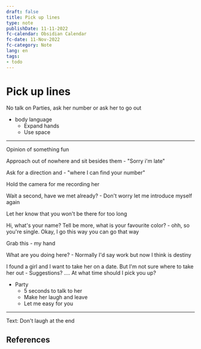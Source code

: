 ```yaml
---
draft: false
title: Pick up lines
type: note
publishDate: 11-11-2022
fc-calendar: Obsidian Calendar
fc-date: 11-Nov-2022
fc-category: Note
lang: en
tags:
- todo
---
```


# Pick up lines


No talk on Parties, ask her number or ask her to go out

- body language
	- Expand hands
	- Use space

---

Opinion of something fun

Approach out of nowhere and sit besides them - "Sorry i'm late" 

Ask for a direction and - "where I can find your number"

Hold the camera for me recording her

Wait a second, have we met already? - Don't worry let me introduce myself again

Let her know that you won't be there for too long

Hi, what's your name? Tell be more, what is your favourite color? - ohh, so you're single. Okay, I go this way you can go that way

Grab this - my hand

 What are you doing here? - Normally I'd say work but now I think is destiny 

I found a girl and I want to take her on a date. But I'm not sure where to take her out - Suggestions? .... At what time should I pick you up?

- Party
	- 5 seconds to talk to her
	- Make her laugh and leave
	- Let me easy for you

---
Text:
Don't laugh at the end


## References
